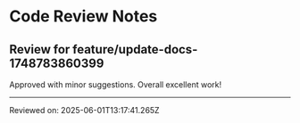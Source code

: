 # Code Review Notes

## Review for feature/update-docs-1748783860399

Approved with minor suggestions. Overall excellent work!

---
Reviewed on: 2025-06-01T13:17:41.265Z